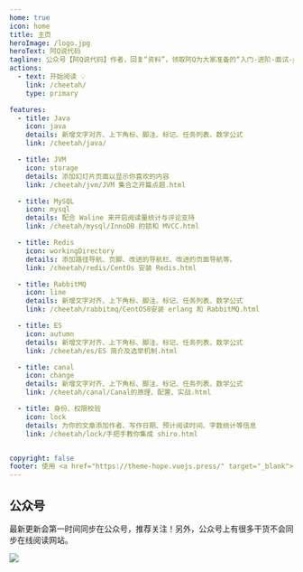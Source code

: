 ```yaml
---
home: true
icon: home
title: 主页
heroImage: /logo.jpg
heroText: 阿Q说代码
tagline: 公众号【阿Q说代码】作者，回复“资料”，领取阿Q为大家准备的“入门-进阶-面试-pdf”大礼包
actions:
  - text: 开始阅读 💡
    link: /cheetah/
    type: primary

features:
  - title: Java
    icon: java
    details: 新增文字对齐、上下角标、脚注、标记、任务列表、数学公式
    link: /cheetah/java/

  - title: JVM
    icon: storage
    details: 添加幻灯片页面以显示你喜欢的内容
    link: /cheetah/jvm/JVM 集合之开篇点题.html

  - title: MySQL
    icon: mysql
    details: 配合 Waline 来开启阅读量统计与评论支持
    link: /cheetah/mysql/InnoDB 的锁和 MVCC.html

  - title: Redis
    icon: workingDirectory
    details: 添加路径导航、页脚、改进的导航栏、改进的页面导航等。
    link: /cheetah/redis/CentOs 安装 Redis.html

  - title: RabbitMQ
    icon: line
    details: 新增文字对齐、上下角标、脚注、标记、任务列表、数学公式
    link: /cheetah/rabbitmq/CentOS8安装 erlang 和 RabbitMQ.html

  - title: ES
    icon: autumn
    details: 新增文字对齐、上下角标、脚注、标记、任务列表、数学公式
    link: /cheetah/es/ES 简介及选举机制.html

  - title: canal
    icon: change
    details: 新增文字对齐、上下角标、脚注、标记、任务列表、数学公式
    link: /cheetah/canal/Canal的原理、配置、实战.html

  - title: 身份、权限校验
    icon: lock
    details: 为你的文章添加作者、写作日期、预计阅读时间、字数统计等信息
    link: /cheetah/lock/手把手教你集成 shiro.html


copyright: false
footer: 使用 <a href="https://theme-hope.vuejs.press/" target="_blank">VuePress Theme Hope</a> 主题 | MIT 协议, 版权所有 © 2019-阿Q Mr.Cheetah
---
```


## 公众号

最新更新会第一时间同步在公众号，推荐关注！另外，公众号上有很多干货不会同步在线阅读网站。

![](https://p3-juejin.byteimg.com/tos-cn-i-k3u1fbpfcp/18845bc1f4c84830a2f7505775ebbcc1~tplv-k3u1fbpfcp-zoom-1.image)





